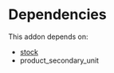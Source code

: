 # Dependencies

This addon depends on:

- [stock](https://github.com/bringout/oca-ocb-warehouse)
- product_secondary_unit
